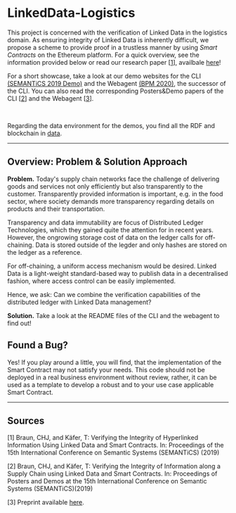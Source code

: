 # LinkedData-Logistics
This project is concerned with the verification of Linked Data in the logistics domain.
As ensuring integrity of Linked Data is inherently difficult, we propose a scheme to provide proof in a trustless manner by using *Smart Contracts* on the Ethereum platform.
For a quick overview, see the information provided below or read our research paper [[1](https://github.com/uvdsl/LinkedData-Logistics#sources)], availbale [here](https://link.springer.com/chapter/10.1007%2F978-3-030-33220-4_28)!

<p>

For a short showcase, take a look at our demo websites for the CLI [(SEMANTiCS 2019 Demo)](http://people.aifb.kit.edu/co1683/2019/ld-chain/semantics-demo/) and the Webagent [(BPM 2020)](http://people.aifb.kit.edu/co1683/2020/bpm-demo/), the successor of the CLI.
You can also read the corresponding Posters&Demo papers of the CLI [[2](https://github.com/uvdsl/LinkedData-Logistics#sources)] and the Webagent [[3](https://github.com/uvdsl/LinkedData-Logistics#sources)].

<br>

Regarding the data environment for the demos, you find all the RDF and blockchain in [data](https://github.com/uvdsl/LinkedData-Logistics/data).

---

## Overview: Problem & Solution Approach
**Problem.**
Today's supply chain networks face the challenge of delivering goods and services not only efficiently but also transparently to the customer.
Transparently provided information is important, e.g. in the food sector, where society demands more transparency regarding details on products and their transportation.

Transparency and data immutability are focus of Distributed Ledger Technologies, which they gained quite the attention for in recent years.
However, the ongrowing storage cost of data on the ledger calls for off-chaining.
Data is stored outside of the legder and only hashes are stored on the ledger as a reference.

For off-chaining, a uniform access mechanism would be desired.
Linked Data is a light-weight standard-based way to publish data in a decentralised fashion, where access control can be easily implemented.

Hence, we ask: Can we combine the verification capabilities of the distributed ledger with Linked Data management?

**Solution.** 
Take a look at the README files of the CLI and the webagent to find out!



## Found a Bug?
Yes! If you play around a little, you will find, that the implementation of the Smart Contract may not satisfy your needs.
This code should not be deployed in a real business environment without review, rather, it can be used as a template to develop a robust and to your use case applicable Smart Contract.

---

## Sources

[1] Braun, CHJ, and Käfer, T: Verifying the Integrity of Hyperlinked Information Using Linked Data and Smart Contracts. In: Proceedings of the 15th International Conference on Semantic Systems (SEMANTiCS) (2019)

[2] Braun, CHJ, and Käfer, T: Verifying the Integrity of Information along a Supply Chain using Linked Data and Smart Contracts. In: Proceedings of Posters and Demos at the 15th International Conference on Semantic Systems (SEMANTiCS)(2019)

[3] Preprint available [here](tbd).